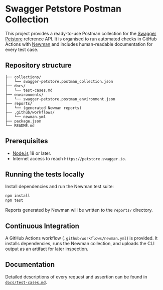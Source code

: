 # Swagger Petstore Postman Collection

This project provides a ready-to-use Postman collection for the [Swagger Petstore](https://petstore.swagger.io/) reference API. It is organised to run automated checks in GitHub Actions with [Newman](https://www.npmjs.com/package/newman) and includes human-readable documentation for every test case.

## Repository structure

```
├── collections/
│   └── swagger-petstore.postman_collection.json
├── docs/
│   └── test-cases.md
├── environments/
│   └── swagger-petstore.postman_environment.json
├── reports/
│   └── (generated Newman reports)
├── .github/workflows/
│   └── newman.yml
├── package.json
└── README.md
```

## Prerequisites

* [Node.js](https://nodejs.org/) 18 or later.
* Internet access to reach `https://petstore.swagger.io`.

## Running the tests locally

Install dependencies and run the Newman test suite:

```bash
npm install
npm test
```

Reports generated by Newman will be written to the `reports/` directory.

## Continuous Integration

A GitHub Actions workflow (`.github/workflows/newman.yml`) is provided. It installs dependencies, runs the Newman collection, and uploads the CLI output as an artifact for later inspection.

## Documentation

Detailed descriptions of every request and assertion can be found in [`docs/test-cases.md`](docs/test-cases.md).
